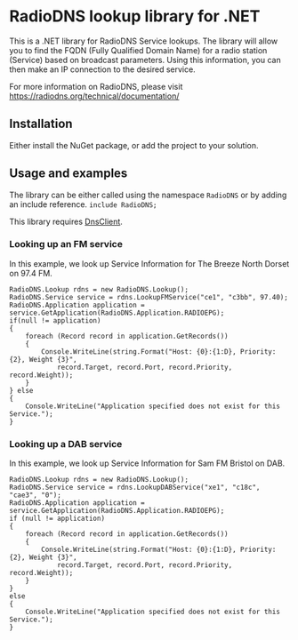 # RadioDNS lookup library for .NET
This is a .NET library for RadioDNS Service lookups. 
The library will allow you to find the FQDN (Fully Qualified Domain Name) for a radio station (Service) based on broadcast parameters. 
Using this information, you can then make an IP connection to the desired service.

For more information on RadioDNS, please visit https://radiodns.org/technical/documentation/

## Installation
Either install the NuGet package, or add the project to your solution.

## Usage and examples
The library can be either called using the namespace `RadioDNS` or by adding an include reference.
```include RadioDNS;```

This library requires [DnsClient](https://www.nuget.org/packages/DnsClient/).

### Looking up an FM service
In this example, we look up Service Information for The Breeze North Dorset on 97.4 FM.
```
RadioDNS.Lookup rdns = new RadioDNS.Lookup();
RadioDNS.Service service = rdns.LookupFMService("ce1", "c3bb", 97.40);
RadioDNS.Application application = service.GetApplication(RadioDNS.Application.RADIOEPG);
if(null != application)
{
    foreach (Record record in application.GetRecords())
    {
        Console.WriteLine(string.Format("Host: {0}:{1:D}, Priority: {2}, Weight {3}",
            record.Target, record.Port, record.Priority, record.Weight));
    }
} else
{
    Console.WriteLine("Application specified does not exist for this Service.");
}
```
### Looking up a DAB service
In this example, we look up Service Information for Sam FM Bristol on DAB.
```
RadioDNS.Lookup rdns = new RadioDNS.Lookup();
RadioDNS.Service service = rdns.LookupDABService("xe1", "c18c", "cae3", "0");
RadioDNS.Application application = service.GetApplication(RadioDNS.Application.RADIOEPG);
if (null != application)
{
    foreach (Record record in application.GetRecords())
    {
        Console.WriteLine(string.Format("Host: {0}:{1:D}, Priority: {2}, Weight {3}",
            record.Target, record.Port, record.Priority, record.Weight));
    }
}
else
{
    Console.WriteLine("Application specified does not exist for this Service.");
}
```